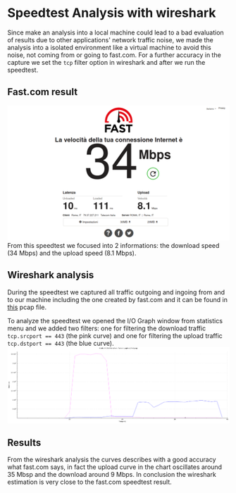 # Speedtest Analysis with wireshark
Since make an analysis into a local machine could lead to a bad evaluation of results due to other applications' network traffic noise, we made the analysis into a isolated environment like a virtual machine to avoid this noise, not coming from or going to fast.com.
For a further accuracy in the capture we set the `tcp` filter option in wireshark and after we run the speedtest. 

## Fast.com result
![fastcom output](fast_output.png)
From this speedtest we focused into 2 informations: the download speed (34 Mbps) and the upload speed (8.1 Mbps).

## Wireshark analysis
During the speedtest we captured all traffic outgoing and ingoing from and to our machine including the one created by fast.com and it can be found in [this](fastcom_capture.pcap) pcap file.

To analyze the speedtest we opened the I/O Graph window from statistics menu and we added two filters: one for filtering the download traffic `tcp.srcport == 443` (the pink curve) and one for filtering the upload traffic `tcp.dstport == 443` (the blue curve).
![wireshark_downupl](fastcom_capture_iograph.png)

## Results
From the wireshark analysis the curves describes with a good accuracy what fast.com says, in fact the upload curve in the chart oscillates around 35 Mbsp and the download around 9 Mbps.
In conclusion the wireshark estimation is very close to the fast.com speedtest result. 